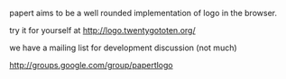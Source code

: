 papert aims to be a well rounded implementation of logo in the browser.

try it for yourself at http://logo.twentygototen.org/

we have a mailing list for development discussion (not much)

http://groups.google.com/group/papertlogo